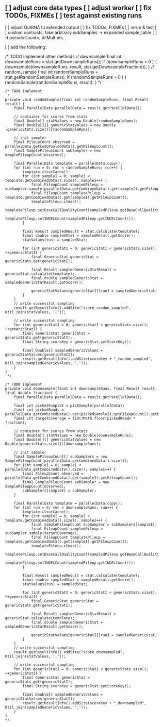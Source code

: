 [ ] adjust core data types
[ ] adjust worker
[ ] fix TODOs, FIXMEs
[ ] test against existing runs
------------------------------
[ ] adjust QutRNA to extended output
[ ] fix TODOs, FIXMEs
[ ] rerun & test
[ ] custom contrasts, take arbitrary subSamples -> expanded sample_table
[ ] -I pseudoCount=, ditMult etc.
 
 
[ ] add the following:

/* TODO implement other methods
// downsample
final int downsampleRuns = stat.getDownsampleRuns();
if (downsampleRuns > 0 ) {
	downsample(downsampleRuns, result, stat.getDownsampleFraction());
}
// random_sample
final int randomSampleRuns = stat.getRandomSampleRuns();
if (randomSampleRuns > 0 ) {
	randomSample(randomSampleRuns, result);
}
*/


	/* TODO implement
	 * 	
	private void randomSample(final int randomSampleRuns, final Result result) {
		final ParallelData parallelData = result.getParellelData();

		// container for scores from stats
		final Double[] statValues = new Double[randomSampleRuns];
		final Double[][] genericStatValues = new Double [genericStats.size()][randomSampleRuns];

		// init sampler
		final PileupCount observed = parallelData.getCombPooledData().getPileupCount();
		final SamplePileupCount subSampler = new SamplePileupCount(observed);

		final ParallelData template = parallelData.copy();
		for (int run = 0; run < randomSampleRuns; run++) {
			template.clearCache();
			for (int sampleI = 0; sampleI < template.getCombinedData().size(); sampleI++) {
				final PileupCount sampledPileup = subSampler.sample(parallelData.getCombinedData().get(sampleI).getPileupCount().getReads());
				final PileupCount templatePileup = template.getCombinedData().get(sampleI).getPileupCount();
				templatePileup.clear();
				templatePileup.setBaseCallQualityCount(sampledPileup.getBaseCallQualityCount());
				templatePileup.setINDELCount(sampledPileup.getINDELCount());
			}
			
			final Result sampledResult = stat.calculate(template);
			final double sampledStat = sampledResult.getScore();
			statValues[run] = sampledStat;
			
			for (int genericStatI = 0; genericStatI < genericStats.size(); ++genericStatI) {
				final GenericStat genericStat = genericStats.get(genericStatI);
				
				final Result sampledGenericStatResult = genericStat.calculate(template);
				final double sampledGenericStat = sampledGenericStatResult.getScore();
				
				genericStatValues[genericStatI][run] = sampledGenericStat;				
			}
		}
		// write successful sampling
		result.getResultInfo().addSite("score_random_sampled", Util.join(statValues, ','));

		// write successful sampling
		for (int genericStatI = 0; genericStatI < genericStats.size(); ++genericStatI) {
			final GenericStat genericStat = genericStats.get(genericStatI);
			final String scoreKey = genericStat.getScoreKey();

			final Double[] sampledGenericValues = genericStatValues[genericStatI];
			result.getResultInfo().addSite(scoreKey + "_random_sampled", Util.join(sampledGenericValues, ','));
		}
	}
	 */
	
	/* TODO implement
	private void downsample(final int downsampleRuns, final Result result, final double fraction) {
		final ParallelData parallelData = result.getParellelData();
		
		final int pickedSampleI = pickSample(parallelData);
		final int pickedReads = parallelData.getCombinedData().get(pickedSampleI).getPileupCount().getReads();
		final int targetCoverage = (int)Math.floor(pickedReads * fraction);

		// container for scores from stats
		final Double[] statValues = new Double[downsampleRuns];
		final Double[][] genericStatValues = new Double[genericStats.size()][downsampleRuns];

		// init sampler
		final SamplePileupCount[] subSamplers = new SamplePileupCount[parallelData.getCombinedData().size()];
		for (int sampleI = 0; sampleI < parallelData.getCombinedData().size(); sampleI++) {
			final PileupCount observed = parallelData.getCombinedData().get(sampleI).getPileupCount();
			final SamplePileupCount subSampler = new SamplePileupCount(observed);
			subSamplers[sampleI] = subSampler;
		}
		
		final ParallelData template = parallelData.copy();
		for (int run = 0; run < downsampleRuns; run++) {
			template.clearCache();
			for (int sampleI = 0; sampleI < template.getCombinedData().size(); sampleI++) {
				final SamplePileupCount subSampler = subSamplers[sampleI]; 
				final PileupCount sampledPileup = subSampler.sample(targetCoverage);
				final PileupCount templatePileup = template.getCombinedData().get(sampleI).getPileupCount();
				templatePileup.clear();
				templatePileup.setBaseCallQualityCount(sampledPileup.getBaseCallQualityCount());
				templatePileup.setINDELCount(sampledPileup.getINDELCount());
			}
			
			final Result sampledResult = stat.calculate(template);
			final double sampledStat = sampledResult.getScore();
			statValues[run] = sampledStat;
			
			for (int genericStatI = 0; genericStatI < genericStats.size(); ++genericStatI) {
				final GenericStat genericStat = genericStats.get(genericStatI);
				
				final Result sampledGenericStatResult = genericStat.calculate(template);
				final double sampledGenericStat = sampledGenericStatResult.getScore();
				
				genericStatValues[genericStatI][run] = sampledGenericStat;				
			}
		}
		// write successful sampling
		result.getResultInfo().addSite("score_downsampled", Util.join(statValues, ','));

		// write successful sampling
		for (int genericStatI = 0; genericStatI < genericStats.size(); ++genericStatI) {
			final GenericStat genericStat = genericStats.get(genericStatI);
			final String scoreKey = genericStat.getScoreKey();

			final Double[] sampledGenericValues = genericStatValues[genericStatI];
			result.getResultInfo().addSite(scoreKey + "_downsampled", Util.join(sampledGenericValues, ','));
		}
	}
	*/
